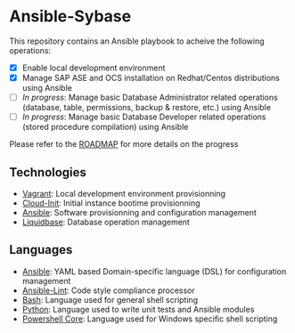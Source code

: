 # Ansible-Sybase

This repository contains an Ansible playbook to acheive the following operations:

* [x] Enable local development environment
* [x] Manage SAP ASE and OCS installation on Redhat/Centos distributions using Ansible
* [ ] _In progress_: Manage basic Database Administrator related operations (database, table, permissions, backup & restore, etc.) using Ansible
* [ ] _In progress_: Manage basic Database Developer related operations (stored procedure compilation) using Ansible

Please refer to the [ROADMAP](./ROADMAP.md) for more details on the progress

## Technologies

* [Vagrant](https://www.vagrantup.com): Local development environment provisionning
* [Cloud-Init](https://cloud-init.io): Initial instance bootime provisionning
* [Ansible](https://www.ansible.com): Software provisionning and configuration management
* [Liquidbase](https://liquidbase.org): Database operation management

## Languages

* [Ansible](https://www.ansible.com): YAML based Domain-specific language (DSL) for configuration management
* [Ansible-Lint](https://github.com/ansible/ansible-lint): Code style compliance processor
* [Bash](https://fr.wikipedia.org/wiki/Bourne-Again_shell): Language used for general shell scripting
* [Python](https://python.org): Language used to write unit tests and Ansible modules
* [Powershell Core](https://github.com/powershell/powershell): Language used for Windows specific shell scripting
